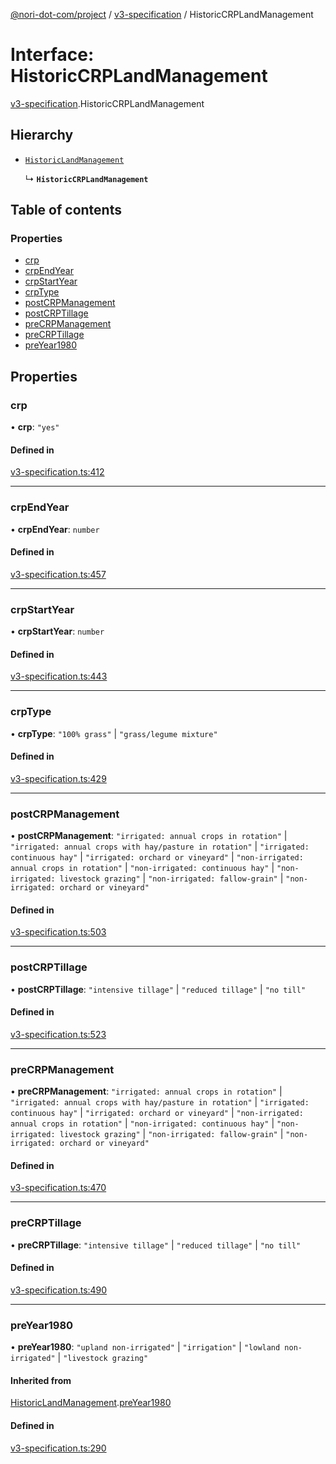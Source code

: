 [@nori-dot-com/project](../README.md) / [v3-specification](../modules/v3_specification.md) / HistoricCRPLandManagement

# Interface: HistoricCRPLandManagement

[v3-specification](../modules/v3_specification.md).HistoricCRPLandManagement

## Hierarchy

- [`HistoricLandManagement`](v3_specification.HistoricLandManagement.md)

  ↳ **`HistoricCRPLandManagement`**

## Table of contents

### Properties

- [crp](v3_specification.HistoricCRPLandManagement.md#crp)
- [crpEndYear](v3_specification.HistoricCRPLandManagement.md#crpendyear)
- [crpStartYear](v3_specification.HistoricCRPLandManagement.md#crpstartyear)
- [crpType](v3_specification.HistoricCRPLandManagement.md#crptype)
- [postCRPManagement](v3_specification.HistoricCRPLandManagement.md#postcrpmanagement)
- [postCRPTillage](v3_specification.HistoricCRPLandManagement.md#postcrptillage)
- [preCRPManagement](v3_specification.HistoricCRPLandManagement.md#precrpmanagement)
- [preCRPTillage](v3_specification.HistoricCRPLandManagement.md#precrptillage)
- [preYear1980](v3_specification.HistoricCRPLandManagement.md#preyear1980)

## Properties

### crp

• **crp**: ``"yes"``

#### Defined in

[v3-specification.ts:412](https://github.com/nori-dot-eco/nori-dot-com/blob/efae8bc/packages/project/src/v3-specification.ts#L412)

___

### crpEndYear

• **crpEndYear**: `number`

#### Defined in

[v3-specification.ts:457](https://github.com/nori-dot-eco/nori-dot-com/blob/efae8bc/packages/project/src/v3-specification.ts#L457)

___

### crpStartYear

• **crpStartYear**: `number`

#### Defined in

[v3-specification.ts:443](https://github.com/nori-dot-eco/nori-dot-com/blob/efae8bc/packages/project/src/v3-specification.ts#L443)

___

### crpType

• **crpType**: ``"100% grass"`` \| ``"grass/legume mixture"``

#### Defined in

[v3-specification.ts:429](https://github.com/nori-dot-eco/nori-dot-com/blob/efae8bc/packages/project/src/v3-specification.ts#L429)

___

### postCRPManagement

• **postCRPManagement**: ``"irrigated: annual crops in rotation"`` \| ``"irrigated: annual crops with hay/pasture in rotation"`` \| ``"irrigated: continuous hay"`` \| ``"irrigated: orchard or vineyard"`` \| ``"non-irrigated: annual crops in rotation"`` \| ``"non-irrigated: continuous hay"`` \| ``"non-irrigated: livestock grazing"`` \| ``"non-irrigated: fallow-grain"`` \| ``"non-irrigated: orchard or vineyard"``

#### Defined in

[v3-specification.ts:503](https://github.com/nori-dot-eco/nori-dot-com/blob/efae8bc/packages/project/src/v3-specification.ts#L503)

___

### postCRPTillage

• **postCRPTillage**: ``"intensive tillage"`` \| ``"reduced tillage"`` \| ``"no till"``

#### Defined in

[v3-specification.ts:523](https://github.com/nori-dot-eco/nori-dot-com/blob/efae8bc/packages/project/src/v3-specification.ts#L523)

___

### preCRPManagement

• **preCRPManagement**: ``"irrigated: annual crops in rotation"`` \| ``"irrigated: annual crops with hay/pasture in rotation"`` \| ``"irrigated: continuous hay"`` \| ``"irrigated: orchard or vineyard"`` \| ``"non-irrigated: annual crops in rotation"`` \| ``"non-irrigated: continuous hay"`` \| ``"non-irrigated: livestock grazing"`` \| ``"non-irrigated: fallow-grain"`` \| ``"non-irrigated: orchard or vineyard"``

#### Defined in

[v3-specification.ts:470](https://github.com/nori-dot-eco/nori-dot-com/blob/efae8bc/packages/project/src/v3-specification.ts#L470)

___

### preCRPTillage

• **preCRPTillage**: ``"intensive tillage"`` \| ``"reduced tillage"`` \| ``"no till"``

#### Defined in

[v3-specification.ts:490](https://github.com/nori-dot-eco/nori-dot-com/blob/efae8bc/packages/project/src/v3-specification.ts#L490)

___

### preYear1980

• **preYear1980**: ``"upland non-irrigated"`` \| ``"irrigation"`` \| ``"lowland non-irrigated"`` \| ``"livestock grazing"``

#### Inherited from

[HistoricLandManagement](v3_specification.HistoricLandManagement.md).[preYear1980](v3_specification.HistoricLandManagement.md#preyear1980)

#### Defined in

[v3-specification.ts:290](https://github.com/nori-dot-eco/nori-dot-com/blob/efae8bc/packages/project/src/v3-specification.ts#L290)
